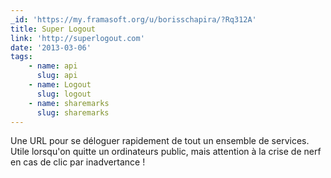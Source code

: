 ```yaml
---
_id: 'https://my.framasoft.org/u/borisschapira/?Rq312A'
title: Super Logout
link: 'http://superlogout.com'
date: '2013-03-06'
tags:
    - name: api
      slug: api
    - name: Logout
      slug: logout
    - name: sharemarks
      slug: sharemarks
---
```


<div class="markdown"><p>Une URL pour se déloguer rapidement de tout un ensemble de services. Utile lorsqu'on quitte un ordinateurs public, mais attention à la crise de nerf en cas de clic par inadvertance !
</p></div>
